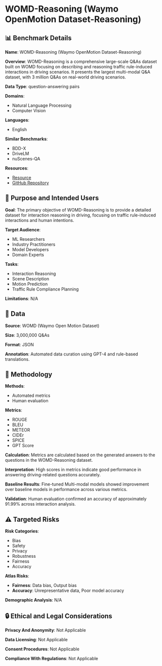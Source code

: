 # WOMD-Reasoning (Waymo OpenMotion Dataset-Reasoning)

## 📊 Benchmark Details

**Name**: WOMD-Reasoning (Waymo OpenMotion Dataset-Reasoning)

**Overview**: WOMD-Reasoning is a comprehensive large-scale Q&As dataset built on WOMD focusing on describing and reasoning traffic rule-induced interactions in driving scenarios. It presents the largest multi-modal Q&A dataset, with 3 million Q&As on real-world driving scenarios.

**Data Type**: question-answering pairs

**Domains**:
- Natural Language Processing
- Computer Vision

**Languages**:
- English

**Similar Benchmarks**:
- BDD-X
- DriveLM
- nuScenes-QA

**Resources**:
- [Resource](https://waymo.com/open/download/)
- [GitHub Repository](https://github.com/yhli123/WOMD-Reasoning)

## 🎯 Purpose and Intended Users

**Goal**: The primary objective of WOMD-Reasoning is to provide a detailed dataset for interaction reasoning in driving, focusing on traffic rule-induced interactions and human intentions.

**Target Audience**:
- ML Researchers
- Industry Practitioners
- Model Developers
- Domain Experts

**Tasks**:
- Interaction Reasoning
- Scene Description
- Motion Prediction
- Traffic Rule Compliance Planning

**Limitations**: N/A

## 💾 Data

**Source**: WOMD (Waymo Open Motion Dataset)

**Size**: 3,000,000 Q&As

**Format**: JSON

**Annotation**: Automated data curation using GPT-4 and rule-based translations.

## 🔬 Methodology

**Methods**:
- Automated metrics
- Human evaluation

**Metrics**:
- ROUGE
- BLEU
- METEOR
- CIDEr
- SPICE
- GPT Score

**Calculation**: Metrics are calculated based on the generated answers to the questions in the WOMD-Reasoning dataset.

**Interpretation**: High scores in metrics indicate good performance in answering driving-related questions accurately.

**Baseline Results**: Fine-tuned Multi-modal models showed improvement over baseline models in performance across various metrics.

**Validation**: Human evaluation confirmed an accuracy of approximately 91.99% across interaction analysis.

## ⚠️ Targeted Risks

**Risk Categories**:
- Bias
- Safety
- Privacy
- Robustness
- Fairness
- Accuracy

**Atlas Risks**:
- **Fairness**: Data bias, Output bias
- **Accuracy**: Unrepresentative data, Poor model accuracy

**Demographic Analysis**: N/A

## 🔒 Ethical and Legal Considerations

**Privacy And Anonymity**: Not Applicable

**Data Licensing**: Not Applicable

**Consent Procedures**: Not Applicable

**Compliance With Regulations**: Not Applicable
